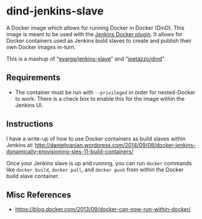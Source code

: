 # dind-jenkins-slave

A Docker image which allows for running Docker in Docker (DinD). This image is meant to be used with the [Jenkins Docker plugin](https://wiki.jenkins-ci.org/display/JENKINS/Docker+Plugin). It allows for Docker containers used as Jenkins build slaves to create and publish their own Docker images in-turn.

This is a mashup of "[evarga/jenkins-slave](https://registry.hub.docker.com/u/evarga/jenkins-slave/)" and "[jpetazzo/dind](https://registry.hub.docker.com/u/jpetazzo/dind/)".

## Requirements

* The container must be run with `--privileged` in order for nested-Docker to work. There is a check box to enable this for the image within the Jenkins UI.

## Instructions

I have a write-up of how to use Docker containers as build slaves within Jenkins at: http://dantehranian.wordpress.com/2014/09/08/docker-jenkins-dynamically-provisioning-sles-11-build-containers/

Once your Jenkins slave is up and running, you can run `docker` commands like `docker build`, `docker pull`, and `docker push` from within the Docker build slave container.

## Misc References

* https://blog.docker.com/2013/09/docker-can-now-run-within-docker/